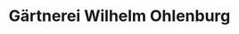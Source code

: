 ---
title: "Gärtnerei Wilhelm Ohlenburg"
url: /gronau/gaertnerei-wilhelm-ohlenburg/
shop: Blumen
---